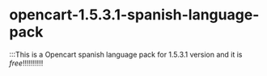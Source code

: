opencart-1.5.3.1-spanish-language-pack
======================================

:::This is a Opencart spanish language pack for 1.5.3.1 version and it is *free*!!!!!!!!!!
